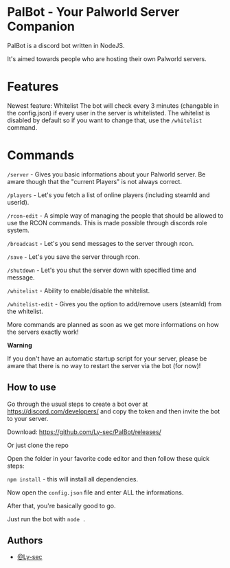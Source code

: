 
# PalBot - Your Palworld Server Companion
PalBot is a discord bot written in NodeJS.

It's aimed towards people who are hosting their own Palworld servers.

# Features
Newest feature: Whitelist
The bot will check every 3 minutes (changable in the config.json) if every user in the server is whitelisted.
The whitelist is disabled by default so if you want to change that, use the `/whitelist` command.

# Commands
`/server` - Gives you basic informations about your Palworld server. Be aware though that the "current Players" is not always correct.

`/players` - Let's you fetch a list of online players (including steamId and userId).

`/rcon-edit` - A simple way of managing the people that should be allowed to use the RCON commands. This is made possible through discords role system.

`/broadcast` - Let's you send messages to the server through rcon.

`/save` - Let's you save the server through rcon.

`/shutdown` - Let's you shut the server down with specified time and message.

`/whitelist` - Ability to enable/disable the whitelist.

`/whitelist-edit` - Gives you the option to add/remove users (steamId) from the whitelist.

More commands are planned as soon as we get more informations on how the servers exactly work!


__Warning__

If you don't have an automatic startup script for your server, please be aware that there is no way to restart the server via the bot (for now)!

## How to use

Go through the usual steps to create a bot over at https://discord.com/developers/ and copy the token and then invite the bot to your server.

Download: https://github.com/Ly-sec/PalBot/releases/

Or just clone the repo

Open the folder in your favorite code editor and then follow these quick steps:

`npm install` - this will install all dependencies.

Now open the `config.json` file and enter ALL the informations.

After that, you're basically good to go.

Just run the bot with `node .`




## Authors

- [@Ly-sec](https://github.com/Ly-sec)

